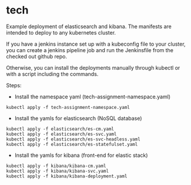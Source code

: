 # tech

Example deployment of elasticsearch and kibana.
The manifests are intended to deploy to any kubernetes cluster.

If you have a jenkins instance set up with a kubeconfig file to your cluster, you can create a jenkins pipeline job and run the Jenkinsfile from the checked out github repo.

Otherwise, you can install the deployments manually through kubectl or with a script including the commands.

Steps:
- Install the namespace yaml (tech-assignment-namespace.yaml)
```
kubectl apply -f tech-assignment-namespace.yaml
```
- Install the yamls for elasticsearch (NoSQL database)
```
kubectl apply -f elasticsearch/es-cm.yaml
kubectl apply -f elasticsearch/es-svc.yaml
kubectl apply -f elasticsearch/es-svc-headless.yaml
kubectl apply -f elasticsearch/es-statefulset.yaml
```
- Install the yamls for kibana (front-end for elastic stack)
```
kubectl apply -f kibana/kibana-cm.yaml
kubectl apply -f kibana/kibana-svc.yaml
kubectl apply -f kibana/kibana-deployment.yaml
```
